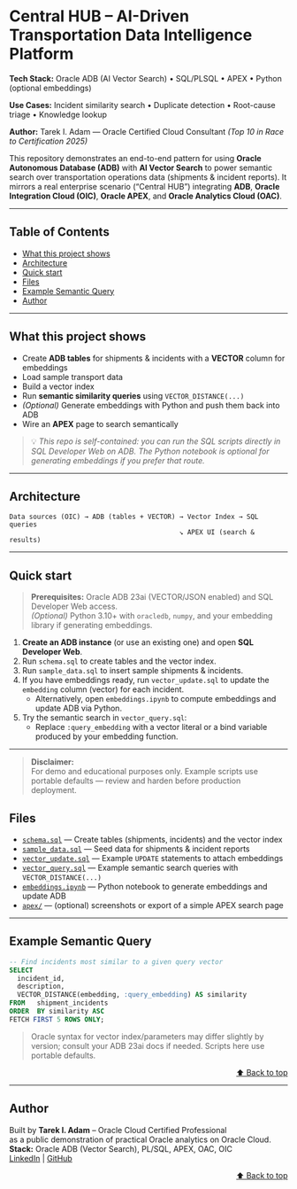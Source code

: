 # Central HUB – AI-Driven Transportation Data Intelligence Platform

**Tech Stack:** Oracle ADB (AI Vector Search) • SQL/PLSQL • APEX • Python (optional embeddings)

**Use Cases:** Incident similarity search • Duplicate detection • Root-cause triage • Knowledge lookup

**Author:** Tarek I. Adam — Oracle Certified Cloud Consultant *(Top 10 in Race to Certification 2025)*

This repository demonstrates an end-to-end pattern for using **Oracle Autonomous Database (ADB)** with **AI Vector Search** to power semantic search over transportation operations data (shipments & incident reports). It mirrors a real enterprise scenario (“Central HUB”) integrating **ADB**, **Oracle Integration Cloud (OIC)**, **Oracle APEX**, and **Oracle Analytics Cloud (OAC)**.

---

## Table of Contents
- [What this project shows](#what-this-project-shows)
- [Architecture](#architecture)
- [Quick start](#quick-start)
- [Files](#files)
- [Example Semantic Query](#example-semantic-query)
- [Author](#author)

---

## What this project shows
- Create **ADB tables** for shipments & incidents with a **VECTOR** column for embeddings  
- Load sample transport data  
- Build a vector index  
- Run **semantic similarity queries** using `VECTOR_DISTANCE(...)`  
- *(Optional)* Generate embeddings with Python and push them back into ADB  
- Wire an **APEX** page to search semantically

> 💡 *This repo is self-contained: you can run the SQL scripts directly in SQL Developer Web on ADB. The Python notebook is optional for generating embeddings if you prefer that route.*

---

## Architecture

```
Data sources (OIC) → ADB (tables + VECTOR) → Vector Index → SQL queries
                                           ↘ APEX UI (search & results)
```


---

## Quick start
> **Prerequisites:** Oracle ADB 23ai (VECTOR/JSON enabled) and SQL Developer Web access.  
> *(Optional)* Python 3.10+ with `oracledb`, `numpy`, and your embedding library if generating embeddings.
1. **Create an ADB instance** (or use an existing one) and open **SQL Developer Web**.  
2. Run `schema.sql` to create tables and the vector index.  
3. Run `sample_data.sql` to insert sample shipments & incidents.  
4. If you have embeddings ready, run `vector_update.sql` to update the `embedding` column (vector) for each incident.  
   - Alternatively, open `embeddings.ipynb` to compute embeddings and update ADB via Python.  
5. Try the semantic search in `vector_query.sql`:  
   - Replace `:query_embedding` with a vector literal or a bind variable produced by your embedding function.

---
> **Disclaimer:**  
> For demo and educational purposes only. Example scripts use portable defaults — review and harden before production deployment.

## Files
- [`schema.sql`](schema.sql) — Create tables (shipments, incidents) and the vector index
- [`sample_data.sql`](sample_data.sql) — Seed data for shipments & incident reports
- [`vector_update.sql`](vector_update.sql) — Example `UPDATE` statements to attach embeddings
- [`vector_query.sql`](vector_query.sql) — Example semantic search queries with `VECTOR_DISTANCE(...)`
- [`embeddings.ipynb`](embeddings.ipynb) — Python notebook to generate embeddings and update ADB
- [`apex/`](apex/) — (optional) screenshots or export of a simple APEX search page

---

## Example Semantic Query
```sql
-- Find incidents most similar to a given query vector
SELECT
  incident_id,
  description,
  VECTOR_DISTANCE(embedding, :query_embedding) AS similarity
FROM   shipment_incidents
ORDER  BY similarity ASC
FETCH FIRST 5 ROWS ONLY;

```

> Oracle syntax for vector index/parameters may differ slightly by version; consult your ADB 23ai docs if needed. Scripts here use portable defaults.

<p align="right"><a href="#table-of-contents">⬆ Back to top</a></p>

---
## Author

Built by **Tarek I. Adam** – Oracle Cloud Certified Professional  
as a public demonstration of practical Oracle analytics on Oracle Cloud.  
**Stack:** Oracle ADB (Vector Search), PL/SQL, APEX, OAC, OIC  
[LinkedIn](https://www.linkedin.com/in/tarek-adam) | [GitHub](https://github.com/tibrahim62)

<p align="right"><a href="#table-of-contents">⬆ Back to top</a></p>
